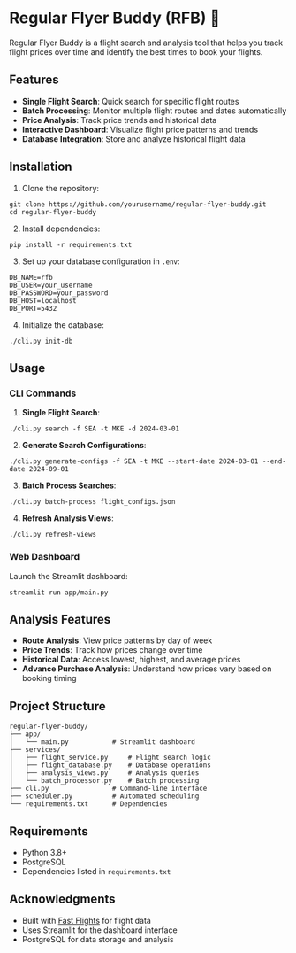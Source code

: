 # Regular Flyer Buddy (RFB) 🛫

Regular Flyer Buddy is a flight search and analysis tool that helps you track flight prices over time and identify the best times to book your flights.

## Features

- **Single Flight Search**: Quick search for specific flight routes
- **Batch Processing**: Monitor multiple flight routes and dates automatically
- **Price Analysis**: Track price trends and historical data
- **Interactive Dashboard**: Visualize flight price patterns and trends
- **Database Integration**: Store and analyze historical flight data

## Installation

1. Clone the repository:
```
git clone https://github.com/yourusername/regular-flyer-buddy.git
cd regular-flyer-buddy
```

2. Install dependencies:
```
pip install -r requirements.txt
```

3. Set up your database configuration in `.env`:
```
DB_NAME=rfb
DB_USER=your_username
DB_PASSWORD=your_password
DB_HOST=localhost
DB_PORT=5432
```

4. Initialize the database:
```
./cli.py init-db
```

## Usage

### CLI Commands

1. **Single Flight Search**:
```
./cli.py search -f SEA -t MKE -d 2024-03-01
```

2. **Generate Search Configurations**:
```
./cli.py generate-configs -f SEA -t MKE --start-date 2024-03-01 --end-date 2024-09-01
```

3. **Batch Process Searches**:
```
./cli.py batch-process flight_configs.json
```

4. **Refresh Analysis Views**:
```
./cli.py refresh-views
```

### Web Dashboard

Launch the Streamlit dashboard:
```
streamlit run app/main.py
```

## Analysis Features

- **Route Analysis**: View price patterns by day of week
- **Price Trends**: Track how prices change over time
- **Historical Data**: Access lowest, highest, and average prices
- **Advance Purchase Analysis**: Understand how prices vary based on booking timing

## Project Structure

```
regular-flyer-buddy/
├── app/
│   └── main.py           # Streamlit dashboard
├── services/
│   ├── flight_service.py     # Flight search logic
│   ├── flight_database.py    # Database operations
│   ├── analysis_views.py     # Analysis queries
│   └── batch_processor.py    # Batch processing
├── cli.py                # Command-line interface
├── scheduler.py          # Automated scheduling
└── requirements.txt      # Dependencies
```

## Requirements

- Python 3.8+
- PostgreSQL
- Dependencies listed in `requirements.txt`

## Acknowledgments

- Built with [Fast Flights](https://pypi.org/project/fast-flights/) for flight data
- Uses Streamlit for the dashboard interface
- PostgreSQL for data storage and analysis
